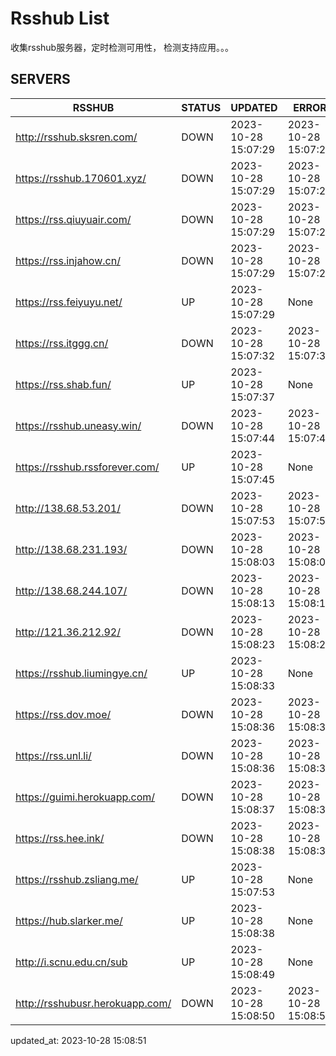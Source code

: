 # Rsshub List

收集rsshub服务器，定时检测可用性， 检测支持应用。。。


## SERVERS

|  RSSHUB   | STATUS  | UPDATED  | ERROR  | TWITTER |  
|  ----  | ----  | ----  | ----  | ---- |  
| http://rsshub.sksren.com/ | DOWN | 2023-10-28 15:07:29 | 2023-10-28 15:07:29 |  
| https://rsshub.170601.xyz/ | DOWN | 2023-10-28 15:07:29 | 2023-10-28 15:07:29 |  
| https://rss.qiuyuair.com/ | DOWN | 2023-10-28 15:07:29 | 2023-10-28 15:07:29 |  
| https://rss.injahow.cn/ | DOWN | 2023-10-28 15:07:29 | 2023-10-28 15:07:29 |  
| https://rss.feiyuyu.net/ | UP | 2023-10-28 15:07:29 | None ||  
| https://rss.itggg.cn/ | DOWN | 2023-10-28 15:07:32 | 2023-10-28 15:07:32 |  
| https://rss.shab.fun/ | UP | 2023-10-28 15:07:37 | None ||  
| https://rsshub.uneasy.win/ | DOWN | 2023-10-28 15:07:44 | 2023-10-28 15:07:44 |  
| https://rsshub.rssforever.com/ | UP | 2023-10-28 15:07:45 | None ||  
| http://138.68.53.201/ | DOWN | 2023-10-28 15:07:53 | 2023-10-28 15:07:53 |  
| http://138.68.231.193/ | DOWN | 2023-10-28 15:08:03 | 2023-10-28 15:08:03 |  
| http://138.68.244.107/ | DOWN | 2023-10-28 15:08:13 | 2023-10-28 15:08:13 |  
| http://121.36.212.92/ | DOWN | 2023-10-28 15:08:23 | 2023-10-28 15:08:23 |  
| https://rsshub.liumingye.cn/ | UP | 2023-10-28 15:08:33 | None ||  
| https://rss.dov.moe/ | DOWN | 2023-10-28 15:08:36 | 2023-10-28 15:08:36 |  
| https://rss.unl.li/ | DOWN | 2023-10-28 15:08:36 | 2023-10-28 15:08:36 |  
| https://guimi.herokuapp.com/ | DOWN | 2023-10-28 15:08:37 | 2023-10-28 15:08:37 |  
| https://rss.hee.ink/ | DOWN | 2023-10-28 15:08:38 | 2023-10-28 15:08:38 |  
| https://rsshub.zsliang.me/ | UP | 2023-10-28 15:07:53 | None |OK|  
| https://hub.slarker.me/ | UP | 2023-10-28 15:08:38 | None ||  
| http://i.scnu.edu.cn/sub | UP | 2023-10-28 15:08:49 | None ||  
| http://rsshubusr.herokuapp.com/ | DOWN | 2023-10-28 15:08:50 | 2023-10-28 15:08:50 |  
  

updated_at: 2023-10-28 15:08:51  
